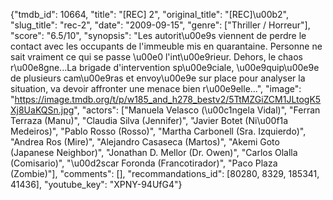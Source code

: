 {"tmdb_id": 10664, "title": "[REC] 2", "original_title": "[REC]\u00b2", "slug_title": "rec-2", "date": "2009-09-15", "genre": ["Thriller / Horreur"], "score": "6.5/10", "synopsis": "Les autorit\u00e9s viennent de perdre le contact avec les occupants de l'immeuble mis en quarantaine. Personne ne sait vraiment ce qui se passe \u00e0 l'int\u00e9rieur. Dehors, le chaos r\u00e8gne...La brigade d'intervention sp\u00e9ciale, \u00e9quip\u00e9e de plusieurs cam\u00e9ras et envoy\u00e9e sur place pour analyser la situation, va devoir affronter une menace bien r\u00e9elle...", "image": "https://image.tmdb.org/t/p/w185_and_h278_bestv2/5TtMZGiZCM1JLtogK5Xj8UaKQSn.jpg", "actors": ["Manuela Velasco (\u00c1ngela Vidal)", "Ferran Terraza (Manu)", "Claudia Silva (Jennifer)", "Javier Botet (Ni\u00f1a Medeiros)", "Pablo Rosso (Rosso)", "Martha Carbonell (Sra. Izquierdo)", "Andrea Ros (Mire)", "Alejandro Casaseca (Martos)", "Akemi Goto (Japanese Neighbor)", "Jonathan D. Mellor (Dr. Owen)", "Carlos Olalla (Comisario)", "\u00d2scar Foronda (Francotirador)", "Paco Plaza (Zombie)"], "comments": [], "recommandations_id": [80280, 8329, 185341, 41436], "youtube_key": "XPNY-94UfG4"}